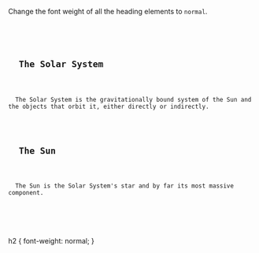 Change the font weight of all the heading elements to `normal`.

<Editor lang="css" type="exercise">
<code>
<panel lang="html">
<h2>
  The Solar System
</h2>
<p>
  The Solar System is the gravitationally bound system of the Sun and the objects that orbit it, either directly or indirectly.
</p>
<h2>
  The Sun
</h2>
<p>
  The Sun is the Solar System's star and by far its most massive component.
</p>
</panel>
<panel lang="css">

</panel>
</code>

<solution>
h2 {
  font-weight: normal;
}
</solution>
</Editor>